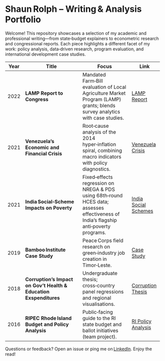 # Shaun Rolph – Writing & Analysis Portfolio

Welcome!  This repository showcases a selection of my academic and professional writing—from state‑budget explainers to econometric research and congressional reports.  Each piece highlights a different facet of my work: policy analysis, data‑driven research, program evaluation, and international development case studies.

| Year | Title | Focus | Link |
|------|-------|-------|------|
| 2022 | **LAMP Report to Congress** | Mandated Farm‑Bill evaluation of Local Agriculture Market Program (LAMP) grants; blends survey analytics with case studies. | [LAMP Report](https://www.ams.usda.gov/sites/default/files/media/LAMP_Report_to_Congress.pdf) |
| 2021 | **Venezuela’s Economic and Financial Crisis** | Root‑cause analysis of the 2014 hyper‑inflation spiral, combining macro indicators with policy diagnostics. | [Venezuela Crisis](https://github.com/ShaunCRolph/Writing-Sample-Repo/blob/main/Venezuela%E2%80%99s%20Economic%20and%20Financial%20Crisis.pdf) |
| 2021 | **India Social‑Scheme Impacts on Poverty** | Fixed‑effects regression on NREGA & PDS using 68th‑round HCES data; assesses effectiveness of India’s flagship anti‑poverty programs. | [India Social Schemes](https://github.com/ShaunCRolph/Writing-Sample-Repo/blob/main/India%20Social%20Scheme%20Impacts%20on%20Poverty.pdf) |
| 2019 | **Bamboo Institute Case Study** | Peace Corps field research on green‑industry job creation in Timor‑Leste. | [Case Study](https://github.com/ShaunCRolph/Writing-Sample-Repo/blob/main/Bamboo%20Institute%20Case%20Study.pdf) |
| 2018 | **Corruption’s Impact on Gov’t Health & Education Exspenditures** | Undergraduate thesis; cross‑country panel regressions and regional visualisations. | [Corruption Thesis](https://digitalcommons.bryant.edu/eeb/vol10/iss1/14/)|
| 2016 | **RIPEC Rhode Island Budget and Policy Analysis** | Public‑facing guide to the RI state budget and ballot initiatives (team project). | [RI Policy Analysis](https://www.ripec.org/pdfs/2016_Debt-and-Bond.pdf) |


Questions or feedback? Open an issue or ping me on [LinkedIn](https://www.linkedin.com/in/shaun-rolph-79692b74/). Enjoy the read!
